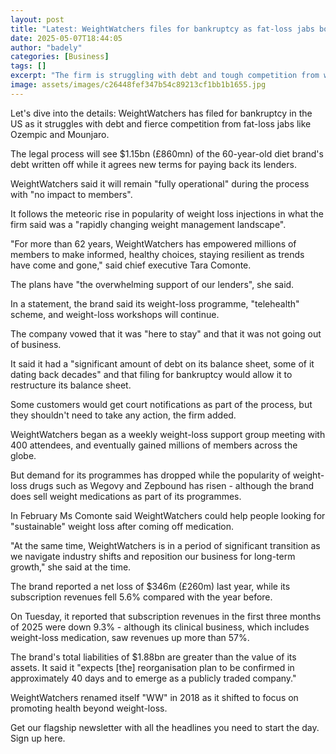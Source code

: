 ```yaml
---
layout: post
title: "Latest: WeightWatchers files for bankruptcy as fat-loss jabs boom"
date: 2025-05-07T18:44:05
author: "badely"
categories: [Business]
tags: []
excerpt: "The firm is struggling with debt and tough competition from weight-loss drugs."
image: assets/images/c26448fef347b54c89213cf1bb1b1655.jpg
---
```


Let's dive into the details: WeightWatchers has filed for bankruptcy in the US as it struggles with debt and fierce competition from fat-loss jabs like Ozempic and Mounjaro.

The legal process will see $1.15bn (£860mn) of the 60-year-old diet brand's debt written off while it agrees new terms for paying back its lenders.

WeightWatchers said it will remain "fully operational" during the process with "no impact to members".

It follows the meteoric rise in popularity of weight loss injections in what the firm said was a "rapidly changing weight management landscape".

"For more than 62 years, WeightWatchers has empowered millions of members to make informed, healthy choices, staying resilient as trends have come and gone," said chief executive Tara Comonte.

The plans have "the overwhelming support of our lenders", she said.

In a statement, the brand said its weight-loss programme, "telehealth" scheme, and weight-loss workshops will continue.

The company vowed that it was "here to stay" and that it was not going out of business.

It said it had a "significant amount of debt on its balance sheet, some of it dating back decades" and that filing for bankruptcy would allow it to restructure its balance sheet.

Some customers would get court notifications as part of the process, but they shouldn't need to take any action, the firm added.

WeightWatchers began as a weekly weight-loss support group meeting with 400 attendees, and eventually gained millions of members across the globe.

But demand for its programmes has dropped while the popularity of weight-loss drugs such as Wegovy and Zepbound has risen - although the brand does sell  weight medications as part of its programmes.

In February Ms Comonte said WeightWatchers could help people looking for "sustainable" weight loss after coming off medication.

"At the same time, WeightWatchers is in a period of significant transition as we navigate industry shifts and reposition our business for long-term growth," she said at the time.

The brand reported a net loss of $346m (£260m) last year, while its subscription revenues fell 5.6% compared with the year before.

On Tuesday, it reported that subscription revenues in the first three months of 2025 were down 9.3% - although its clinical business, which includes weight-loss medication, saw revenues up more than 57%.

The brand's total liabilities of $1.88bn are greater than the value of its assets. It said it "expects [the] reorganisation plan to be confirmed in approximately 40 days and to emerge as a publicly traded company."

WeightWatchers renamed itself "WW" in 2018 as it shifted to focus on promoting health beyond weight-loss.

Get our flagship newsletter with all the headlines you need to start the day. Sign up here.

